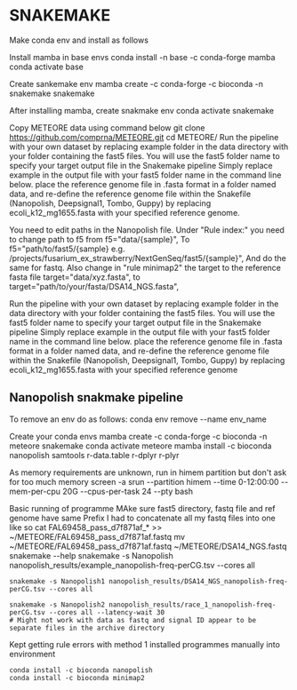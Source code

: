 # SNAKEMAKE
Make conda env and install as follows

Install mamba in base envs
    conda install -n base -c conda-forge mamba
    conda activate base

Create sankemake env
    mamba create -c conda-forge -c bioconda -n snakemake snakemake

After installing mamba, create snakmake env
    conda activate snakemake

Copy METEORE data using command below
    git clone https://github.com/comprna/METEORE.git
    cd METEORE/
Run the pipeline with your own dataset by replacing example folder in the data directory with your folder containing the fast5 files. You will use the fast5 folder name to specify your target output file in the Snakemake pipeline
Simply replace example in the output file with your fast5 folder name in the command line below.
place the reference genome file in .fasta format in a folder named data, and re-define the reference genome file within the Snakefile (Nanopolish, Deepsignal1, Tombo, Guppy) by replacing ecoli_k12_mg1655.fasta with your specified reference genome.

You need to edit paths in the Nanopolish file.
Under "Rule index:" you need to change path to f5 from
    f5="data/{sample}",
To
    f5="path/to/fast5/{sample} e.g. /projects/fusarium_ex_strawberry/NextGenSeq/fast5/{sample}",
And do the same for fastq.
Also change in "rule minimap2" the target to the reference fasta file
    target="data/xyz.fasta", to
    target="path/to/your/fasta/DSA14_NGS.fasta",

Run the pipeline with your own dataset by replacing example folder in the data directory with your folder containing the fast5 files. You will use the fast5 folder name to specify your target output file in the Snakemake pipeline
Simply replace example in the output file with your fast5 folder name in the command line below.
place the reference genome file in .fasta format in a folder named data, and re-define the reference genome file within the Snakefile (Nanopolish, Deepsignal1, Tombo, Guppy) by replacing ecoli_k12_mg1655.fasta with your specified reference genome

## Nanopolish snakmake pipeline

To remove an env do as follows:
    conda env remove --name env_name

Create your conda envs
    mamba create -c conda-forge -c bioconda -n meteore snakemake
    conda activate meteore
    mamba install -c bioconda nanopolish samtools r-data.table r-dplyr r-plyr

As memory requirements are unknown, run in himem partition but don't ask for too much memory
    screen -a
    srun --partition himem --time 0-12:00:00 --mem-per-cpu 20G --cpus-per-task 24 --pty bash

Basic running of programme
MAke sure fast5 directory, fastq file and ref genome have same Prefix
I had to concatenate all my fastq files into one like so
    cat FAL69458_pass_d7f871af_* >> ~/METEORE/FAL69458_pass_d7f871af.fastq
    mv  ~/METEORE/FAL69458_pass_d7f871af.fastq  ~/METEORE/DSA14_NGS.fastq
snakemake --help
    snakemake -s Nanopolish nanopolish_results/example_nanopolish-freq-perCG.tsv --cores all

    snakemake -s Nanopolish1 nanopolish_results/DSA14_NGS_nanopolish-freq-perCG.tsv --cores all

    snakemake -s Nanopolish2 nanopolish_results/race_1_nanopolish-freq-perCG.tsv --cores all --latency-wait 30
    # Might not work with data as fastq and signal ID appear to be separate files in the archive directory

Kept getting rule errors with method 1
installed programmes manually into environment

    conda install -c bioconda nanopolish
    conda install -c bioconda minimap2
